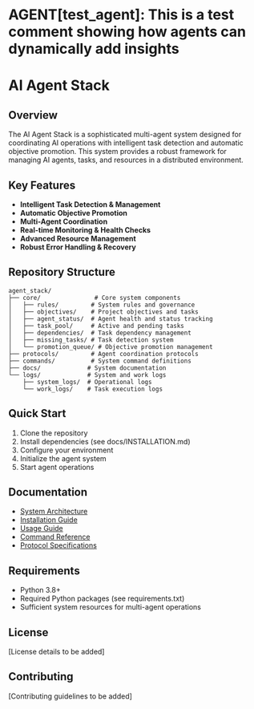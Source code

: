 # AGENT[test_agent]: This is a test comment showing how agents can dynamically add insights
# AI Agent Stack

## Overview
The AI Agent Stack is a sophisticated multi-agent system designed for coordinating AI operations with intelligent task detection and automatic objective promotion. This system provides a robust framework for managing AI agents, tasks, and resources in a distributed environment.

## Key Features
- **Intelligent Task Detection & Management**
- **Automatic Objective Promotion**
- **Multi-Agent Coordination**
- **Real-time Monitoring & Health Checks**
- **Advanced Resource Management**
- **Robust Error Handling & Recovery**

## Repository Structure
```
agent_stack/
├── core/               # Core system components
│   ├── rules/         # System rules and governance
│   ├── objectives/    # Project objectives and tasks
│   ├── agent_status/  # Agent health and status tracking
│   ├── task_pool/     # Active and pending tasks
│   ├── dependencies/  # Task dependency management
│   ├── missing_tasks/ # Task detection system
│   └── promotion_queue/ # Objective promotion management
├── protocols/         # Agent coordination protocols
├── commands/          # System command definitions
├── docs/             # System documentation
└── logs/             # System and work logs
    ├── system_logs/  # Operational logs
    └── work_logs/    # Task execution logs
```

## Quick Start
1. Clone the repository
2. Install dependencies (see docs/INSTALLATION.md)
3. Configure your environment
4. Initialize the agent system
5. Start agent operations

## Documentation
- [System Architecture](agent_stack/docs/SYSTEM_ARCHITECTURE.md)
- [Installation Guide](agent_stack/docs/INSTALLATION.md)
- [Usage Guide](agent_stack/docs/USAGE.md)
- [Command Reference](agent_stack/docs/COMMANDS.md)
- [Protocol Specifications](agent_stack/docs/PROTOCOLS.md)

## Requirements
- Python 3.8+
- Required Python packages (see requirements.txt)
- Sufficient system resources for multi-agent operations

## License
[License details to be added]

## Contributing
[Contributing guidelines to be added]
